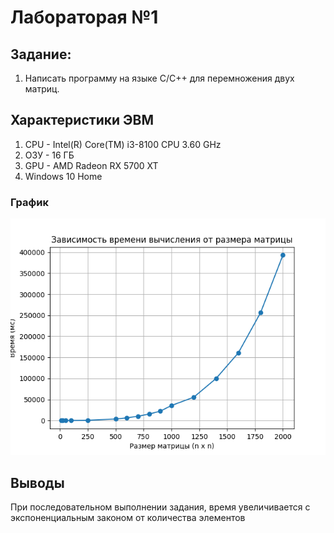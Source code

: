 # Лабораторая №1

## Задание: 
1. Написать программу на языке C/C++ для перемножения двух матриц.

## Характеристики ЭВМ
1. CPU - Intel(R) Core(TM) i3-8100 CPU 3.60 GHz
2. ОЗУ - 16 ГБ
3. GPU - AMD Radeon RX 5700 XT
4. Windows 10 Home


### График 
![Alt текст](data/G.png)


## Выводы
При последовательном выполнении задания, время увеличивается с экспоненциальным законом от количества элементов
